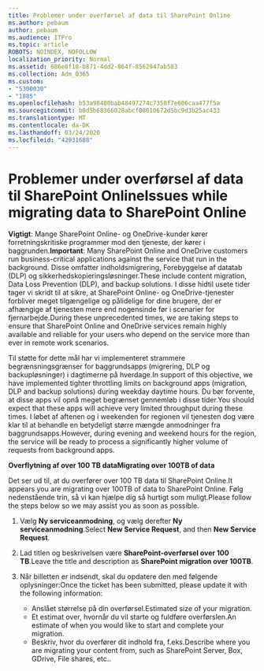 ```yaml
---
title: Problemer under overførsel af data til SharePoint Online
ms.author: pebaum
author: pebaum
ms.audience: ITPro
ms.topic: article
ROBOTS: NOINDEX, NOFOLLOW
localization_priority: Normal
ms.assetid: 686e8f18-b871-4dd2-864f-8562947ab583
ms.collection: Adm_O365
ms.custom:
- "5300030"
- "1885"
ms.openlocfilehash: b53a98480bab48497274c7358f7e606caa477f5a
ms.sourcegitcommit: b0d5b68366028abcf08610672d5bc9d3b25ac433
ms.translationtype: MT
ms.contentlocale: da-DK
ms.lasthandoff: 03/24/2020
ms.locfileid: "42931688"
---
```

# <a name="issues-while-migrating-data-to-sharepoint-online"></a><span data-ttu-id="79ebd-102">Problemer under overførsel af data til SharePoint Online</span><span class="sxs-lookup"><span data-stu-id="79ebd-102">Issues while migrating data to SharePoint Online</span></span>

<span data-ttu-id="79ebd-103">**Vigtigt**: Mange SharePoint Online- og OneDrive-kunder kører forretningskritiske programmer mod den tjeneste, der kører i baggrunden.</span><span class="sxs-lookup"><span data-stu-id="79ebd-103">**Important**: Many SharePoint Online and OneDrive customers run business-critical applications against the service that run in the background.</span></span> <span data-ttu-id="79ebd-104">Disse omfatter indholdsmigrering, Forebyggelse af datatab (DLP) og sikkerhedskopieringsløsninger.</span><span class="sxs-lookup"><span data-stu-id="79ebd-104">These include content migration, Data Loss Prevention (DLP), and backup solutions.</span></span> <span data-ttu-id="79ebd-105">I disse hidtil usete tider tager vi skridt til at sikre, at SharePoint Online- og OneDrive-tjenester forbliver meget tilgængelige og pålidelige for dine brugere, der er afhængige af tjenesten mere end nogensinde før i scenarier for fjernarbejde.</span><span class="sxs-lookup"><span data-stu-id="79ebd-105">During these unprecedented times, we are taking steps to ensure that SharePoint Online and OneDrive services remain highly available and reliable for your users who depend on the service more than ever in remote work scenarios.</span></span>

<span data-ttu-id="79ebd-106">Til støtte for dette mål har vi implementeret strammere begrænsningsgrænser for baggrundsapps (migrering, DLP og backupløsninger) i dagtimerne på hverdage.</span><span class="sxs-lookup"><span data-stu-id="79ebd-106">In support of this objective, we have implemented tighter throttling limits on background apps (migration, DLP and backup solutions) during weekday daytime hours.</span></span> <span data-ttu-id="79ebd-107">Du bør forvente, at disse apps vil opnå meget begrænset gennemløb i disse tider.</span><span class="sxs-lookup"><span data-stu-id="79ebd-107">You should expect that these apps will achieve very limited throughput during these times.</span></span> <span data-ttu-id="79ebd-108">I løbet af aftenen og i weekenden for regionen vil tjenesten dog være klar til at behandle en betydeligt større mængde anmodninger fra baggrundsapps.</span><span class="sxs-lookup"><span data-stu-id="79ebd-108">However, during evening and weekend hours for the region, the service will be ready to process a significantly higher volume of requests from background apps.</span></span>

<span data-ttu-id="79ebd-109">**Overflytning af over 100 TB data**</span><span class="sxs-lookup"><span data-stu-id="79ebd-109">**Migrating over 100TB of data**</span></span>

<span data-ttu-id="79ebd-110">Det ser ud til, at du overfører over 100 TB data til SharePoint Online.</span><span class="sxs-lookup"><span data-stu-id="79ebd-110">It appears you are migrating over 100TB of data to SharePoint Online.</span></span> <span data-ttu-id="79ebd-111">Følg nedenstående trin, så vi kan hjælpe dig så hurtigt som muligt.</span><span class="sxs-lookup"><span data-stu-id="79ebd-111">Please follow the steps below so we may assist you as soon as possible.</span></span> 

1. <span data-ttu-id="79ebd-112">Vælg **Ny serviceanmodning**, og vælg derefter **Ny serviceanmodning**.</span><span class="sxs-lookup"><span data-stu-id="79ebd-112">Select **New Service Request**, and then **New Service Request**.</span></span> 
2. <span data-ttu-id="79ebd-113">Lad titlen og beskrivelsen være **SharePoint-overførsel over 100 TB**.</span><span class="sxs-lookup"><span data-stu-id="79ebd-113">Leave the title and description as **SharePoint migration over 100TB**.</span></span>
3. <span data-ttu-id="79ebd-114">Når billetten er indsendt, skal du opdatere den med følgende oplysninger:</span><span class="sxs-lookup"><span data-stu-id="79ebd-114">Once the ticket has been submitted, please update it with the following information:</span></span> 

    - <span data-ttu-id="79ebd-115">Anslået størrelse på din overførsel.</span><span class="sxs-lookup"><span data-stu-id="79ebd-115">Estimated size of your migration.</span></span>
    - <span data-ttu-id="79ebd-116">Et estimat over, hvornår du vil starte og fuldføre overførslen.</span><span class="sxs-lookup"><span data-stu-id="79ebd-116">An estimate of when you would like to start and complete your migration.</span></span>
    - <span data-ttu-id="79ebd-117">Beskriv, hvor du overfører dit indhold fra, f.eks.</span><span class="sxs-lookup"><span data-stu-id="79ebd-117">Describe where you are migrating your content from, such as SharePoint Server, Box, GDrive, File shares, etc..</span></span>


  

